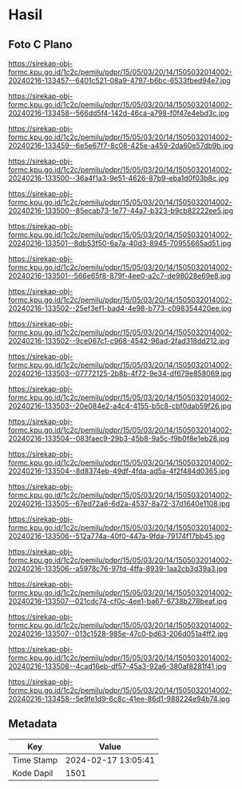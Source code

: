 # Hasil

## Foto C Plano

https://sirekap-obj-formc.kpu.go.id/1c2c/pemilu/pdpr/15/05/03/20/14/1505032014002-20240216-133457--6401c521-08a9-4797-b6bc-6533fbed94e7.jpg

https://sirekap-obj-formc.kpu.go.id/1c2c/pemilu/pdpr/15/05/03/20/14/1505032014002-20240216-133458--566dd5f4-142d-46ca-a798-f0f47e4ebd3c.jpg

https://sirekap-obj-formc.kpu.go.id/1c2c/pemilu/pdpr/15/05/03/20/14/1505032014002-20240216-133459--6e5e67f7-8c08-425e-a459-2da60e57db9b.jpg

https://sirekap-obj-formc.kpu.go.id/1c2c/pemilu/pdpr/15/05/03/20/14/1505032014002-20240216-133500--36a4f1a3-9e51-4626-87b9-eba1d0f03b8c.jpg

https://sirekap-obj-formc.kpu.go.id/1c2c/pemilu/pdpr/15/05/03/20/14/1505032014002-20240216-133500--85ecab73-1e77-44a7-b323-b9cb82222ee5.jpg

https://sirekap-obj-formc.kpu.go.id/1c2c/pemilu/pdpr/15/05/03/20/14/1505032014002-20240216-133501--8db53f50-6a7a-40d3-8945-70955665ad51.jpg

https://sirekap-obj-formc.kpu.go.id/1c2c/pemilu/pdpr/15/05/03/20/14/1505032014002-20240216-133501--566e65f8-879f-4ee0-a2c7-de98028e69e8.jpg

https://sirekap-obj-formc.kpu.go.id/1c2c/pemilu/pdpr/15/05/03/20/14/1505032014002-20240216-133502--25ef3ef1-bad4-4e98-b773-c098354420ee.jpg

https://sirekap-obj-formc.kpu.go.id/1c2c/pemilu/pdpr/15/05/03/20/14/1505032014002-20240216-133502--9ce067c1-c968-4542-96ad-2fad318dd212.jpg

https://sirekap-obj-formc.kpu.go.id/1c2c/pemilu/pdpr/15/05/03/20/14/1505032014002-20240216-133503--07772125-2b8b-4f72-9e34-df679e858069.jpg

https://sirekap-obj-formc.kpu.go.id/1c2c/pemilu/pdpr/15/05/03/20/14/1505032014002-20240216-133503--20e084e2-a4c4-4155-b5c8-cbf0dab59f26.jpg

https://sirekap-obj-formc.kpu.go.id/1c2c/pemilu/pdpr/15/05/03/20/14/1505032014002-20240216-133504--083faec9-29b3-45b8-9a5c-f9b0f8e1eb28.jpg

https://sirekap-obj-formc.kpu.go.id/1c2c/pemilu/pdpr/15/05/03/20/14/1505032014002-20240216-133504--8d8374eb-49df-4fda-ad5a-4f2f484d0365.jpg

https://sirekap-obj-formc.kpu.go.id/1c2c/pemilu/pdpr/15/05/03/20/14/1505032014002-20240216-133505--67ed72a6-6d2a-4537-8a72-37d1640e1108.jpg

https://sirekap-obj-formc.kpu.go.id/1c2c/pemilu/pdpr/15/05/03/20/14/1505032014002-20240216-133506--512a774a-40f0-447a-9fda-79174f17bb45.jpg

https://sirekap-obj-formc.kpu.go.id/1c2c/pemilu/pdpr/15/05/03/20/14/1505032014002-20240216-133506--a5978c76-97fd-4ffa-8939-1aa2cb3d39a3.jpg

https://sirekap-obj-formc.kpu.go.id/1c2c/pemilu/pdpr/15/05/03/20/14/1505032014002-20240216-133507--021cdc74-cf0c-4ee1-ba67-6738b278beaf.jpg

https://sirekap-obj-formc.kpu.go.id/1c2c/pemilu/pdpr/15/05/03/20/14/1505032014002-20240216-133507--013c1528-985e-47c0-bd63-206d051a4ff2.jpg

https://sirekap-obj-formc.kpu.go.id/1c2c/pemilu/pdpr/15/05/03/20/14/1505032014002-20240216-133508--4cad16eb-df57-45a3-92a6-380af8281f41.jpg

https://sirekap-obj-formc.kpu.go.id/1c2c/pemilu/pdpr/15/05/03/20/14/1505032014002-20240216-133458--5e9fe1d9-6c8c-41ee-86d1-988224e94b74.jpg


## Metadata

| Key        | Value               |
| ---------- | ------------------- |
| Time Stamp | 2024-02-17 13:05:41 |
| Kode Dapil | 1501                |



